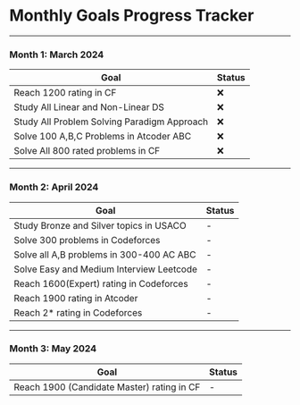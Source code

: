 # Monthly Goals Progress Tracker

---

### Month 1: March 2024
| Goal                                        | Status  |  
|---------------------------------------------|---------|  
| Reach 1200 rating in CF                     | ❌      |  
| Study All Linear and Non-Linear DS          | ❌      |  
| Study All Problem Solving Paradigm Approach | ❌      |  
| Solve 100 A,B,C Problems in Atcoder ABC     | ❌      |  
| Solve All 800 rated problems in CF          | ❌      |  

---

### Month 2: April 2024  
| Goal                                      | Status  |  
|-------------------------------------------|---------|
| Study Bronze and Silver topics in USACO   | -       | 
| Solve 300 problems in Codeforces          | -       | 
| Solve all A,B problems in 300-400 AC ABC  | -       | 
| Solve Easy and Medium Interview Leetcode  | -       | 
| Reach 1600(Expert) rating in Codeforces   | -       |
| Reach 1900 rating in Atcoder              | -       |
| Reach 2* rating in Codeforces             | -       |


     

---

### Month 3: May 2024 
| Goal                                       | Status  |  
|--------------------------------------------|---------|  
| Reach 1900 (Candidate Master) rating in CF | -       |  